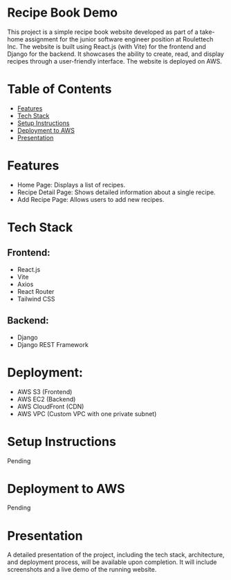 # Recipe Book Demo

This project is a simple recipe book website developed as part of a take-home assignment for the junior software engineer position at Roulettech Inc. The website is built using React.js (with Vite) for the frontend and Django for the backend. It showcases the ability to create, read, and display recipes through a user-friendly interface. The website is deployed on AWS.

# Table of Contents

- [Features](#features)
- [Tech Stack](#tech-stack)
- [Setup Instructions](#setup-instructions)
- [Deployment to AWS](#deployment-to-aws)
- [Presentation](#presentation)

# Features

- Home Page: Displays a list of recipes.
- Recipe Detail Page: Shows detailed information about a single recipe.
- Add Recipe Page: Allows users to add new recipes.

# Tech Stack

## Frontend:

- React.js
- Vite
- Axios
- React Router
- Tailwind CSS

## Backend:

- Django
- Django REST Framework

# Deployment:

- AWS S3 (Frontend)
- AWS EC2 (Backend)
- AWS CloudFront (CDN)
- AWS VPC (Custom VPC with one private subnet)

# Setup Instructions

Pending

# Deployment to AWS

Pending

# Presentation

A detailed presentation of the project, including the tech stack, architecture, and deployment process, will be available upon completion. It will include screenshots and a live demo of the running website.
